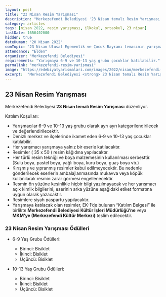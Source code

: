 ```yaml
---
layout: post
title: "23 Nisan Resim Yarışması"
description: "Merkezefendi Belediyesi '23 Nisan temalı Resim Yarışması' düzenliyor."
category: articles
tags: [nisan 2022, resim yarışması, ilkokul, ortaokul, 23 nisan]
lastDate: 1650402000
hidden: true
dateHuman: "20 Nisan 2022"
comTopic: "23 Nisan Ulusal Egemenlik ve Çocuk Bayramı temasının yarışmacının gözünden resmedilmesi."
attendance: "Elden"
organizer: "Merkezefendi Belediyesi"
requirements: "Yarışmaya 6-9 ve 10-13 yaş grubu çocuklar katılabilir."
permalink: "merkezefendi-resim-yarismasi"
image: "https://edebiyatyarismalari.com/images/2022/nisan/merkezefendi-resim-yarismasi.jpg"
excerpt:  "Merkezefendi Belediyesi <strong> 23 Nisan temalı Resim Yarışması </strong> düzenliyor."
---
```


## 23 Nisan Resim Yarışması
Merkezefendi Belediyesi **23 Nisan temalı Resim Yarışması** düzenliyor.

Katılım Koşulları:
- Yarışmacılar 6-9 ve 10-13 yaş grubu olarak ayrı ayrı kategorilendirilecek ve değerlendirilecektir.
- Denizli merkez ve ilçelerinde ikamet eden 6-9 ve 10-13 yaş çocuklar katılabilir.
- Her yarışmacı yarışmaya yalnız bir eserle katılacaktır.
- Resimler ( 35 x 50 ) resim kâğıdına yapılacaktır.
- Her türlü resim tekniği ve boya malzemesinin kullanılması serbesttir. (Sulu boya, pastel boya, yağlı boya, kuru boya, guaş boya vb.)
- Kırışmış ve yıpranmış resimler kabul edilmeyecektir. Bu nedenle gönderilecek eserlerin ambalajlanmasında mukavva veya köpük kullanılarak resmin zarar görmesi engellenecektir.
- Resmin ön yüzüne kesinlikle hiçbir bilgi yazılmayacak ve her yarışmacı açık kimlik bilgilerini, eserinin arka yüzüne aşağıdaki etiket formatına uygun olarak yazacaktır.
- Resimlere siyah paspartu yapılacaktır.
- Yarışmaya katılacak olan resimler, EK-1’de bulunan “Katılım Belgesi” ile birlikte **Merkezefendi Belediyesi Kültür İşleri Müdürlüğü’ne** veya **MKM’ye (Merkezefendi Kültür Merkezi)** teslim edilecektir. 


### 23 Nisan Resim Yarışması Ödülleri
- 6-9 Yaş Grubu Ödülleri:
    - Birinci: Bisiklet
    - İkinci: Bisiklet
    - Üçüncü: Bisiklet

- 10-13 Yaş Grubu Ödülleri:
    - Birinci: Bisiklet
    - İkinci: Bisiklet
    - Üçüncü: Bisiklet
